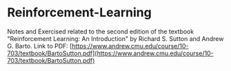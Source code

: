 # Reinforcement-Learning
Notes and Exercised related to the second edition of the textbook "Reinforcement Learning: An Introduction" by Richard S. Sutton and Andrew G. Barto. Link to PDF: [https://www.andrew.cmu.edu/course/10-703/textbook/BartoSutton.pdf](https://www.andrew.cmu.edu/course/10-703/textbook/BartoSutton.pdf)
